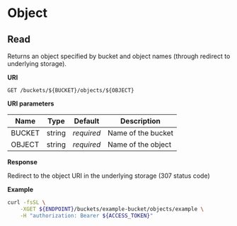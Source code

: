 # Object

## Read

Returns an object specified by bucket and object names (through redirect to underlying storage).

**URI**

```
GET /buckets/${BUCKET}/objects/${OBJECT}
```

**URI parameters**

Name   | Type   | Default    | Description
------ | ------ | ---------- | ------------------
BUCKET | string | _required_ | Name of the bucket
OBJECT | string | _required_ | Name of the object

**Response**

Redirect to the object URI in the underlying storage (307 status code)

**Example**

```bash
curl -fsSL \
    -XGET ${ENDPOINT}/buckets/example-bucket/objects/example \
    -H "authorization: Bearer ${ACCESS_TOKEN}"
```
